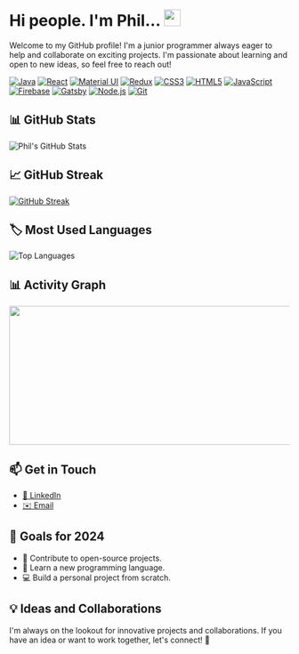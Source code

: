 # Hi people. I'm Phil... <img src="https://raw.githubusercontent.com/MartinHeinz/MartinHeinz/master/wave.gif" width="30px">

Welcome to my GitHub profile! I'm a junior programmer always eager to help and collaborate on exciting projects. I'm passionate about learning and open to new ideas, so feel free to reach out!

[![Java](https://img.shields.io/badge/Java-ED8B00?style=for-the-badge&logo=java&logoColor=white)]()
[![React](https://img.shields.io/badge/React-61DAFB?style=for-the-badge&logo=react&logoColor=white)]()
[![Material UI](https://img.shields.io/badge/Material_UI-0081CB?style=for-the-badge&logo=material-ui&logoColor=white)]()
[![Redux](https://img.shields.io/badge/Redux-764ABC?style=for-the-badge&logo=redux&logoColor=white)]()
[![CSS3](https://img.shields.io/badge/CSS3-1572B6?style=for-the-badge&logo=css3&logoColor=white)]()
[![HTML5](https://img.shields.io/badge/HTML5-E34F26?style=for-the-badge&logo=html5&logoColor=white)]()
[![JavaScript](https://img.shields.io/badge/JavaScript-F7DF1E?style=for-the-badge&logo=javascript&logoColor=black)]()
[![Firebase](https://img.shields.io/badge/Firebase-FFCA28?style=for-the-badge&logo=firebase&logoColor=black)]()
[![Gatsby](https://img.shields.io/badge/Gatsby-663399?style=for-the-badge&logo=gatsby&logoColor=white)]()
[![Node.js](https://img.shields.io/badge/Node.js-43853D?style=for-the-badge&logo=node.js&logoColor=white)]()
[![Git](https://img.shields.io/badge/Git-F05032?style=for-the-badge&logo=git&logoColor=white)]()

## 📊 GitHub Stats

![Phil's GitHub Stats](https://github-readme-stats.vercel.app/api?username=filippaskalev&show_icons=true&theme=radical)

## 📈 GitHub Streak

[![GitHub Streak](https://streak-stats.demolab.com?user=filippaskalev&date_format=j%20M%5B%20Y%5D&mode=weekly)](https://git.io/streak-stats)

## 🏷️ Most Used Languages

![Top Languages](https://github-readme-stats.vercel.app/api/top-langs/?username=filippaskalev&layout=compact&theme=radical)

## 📊 Activity Graph

<a>
<img height=250 width=800 align="center" src="https://github-readme-activity-graph.vercel.app/graph?username=FilipPaskalev" />
</a>

<!-- ## 🌟 Featured Projects

- [🌐 Project 1](https://github.com/filippaskalev/project-1): Brief description of the project.
- [📱 Project 2](https://github.com/filippaskalev/project-2): Brief description of the project. -->

<!-- ## 📚 Blog Posts

- [📝 Title of Blog Post 1](https://your-blog-link-1): Brief description or excerpt from the post.
- [📝 Title of Blog Post 2](https://your-blog-link-2): Brief description or excerpt from the post. -->

## 📫 Get in Touch

- [💼 LinkedIn](https://www.linkedin.com/in/paskalevfilip/)
- [✉️ Email](mailto:paskalevfilip@gmail.com)

## 🎯 Goals for 2024

- 🚀 Contribute to open-source projects.
- 🌱 Learn a new programming language.
- 💻 Build a personal project from scratch.

## 💡 Ideas and Collaborations

I'm always on the lookout for innovative projects and collaborations. If you have an idea or want to work together, let's connect! 🤝
